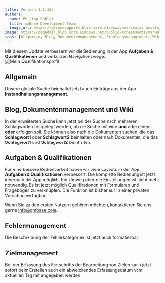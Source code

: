 ```yaml
---
title: Version 1.1.185
authors:
  name: Philipp Pähler
  title: qmBase Development Team
  image_url: https://qmbasesupport.blob.core.windows.net/static-assets/img/persons/paehler_round.png
image: https://caqadmin.blob.core.windows.net/public-screenshots/manual-screenshots/myQualification_2023-03-07.png
tags: [Allgemein, Blog, Dokumentenmanagement, Schulungsmanagement, Wiki]
---
```


Mit diesem Update verbessern wir die Bedienung in der App **Aufgaben & Qualifikationen** und verkürzen Navigationswege.
![Mein Qualifikationsprofil](https://caqadmin.blob.core.windows.net/public-screenshots/manual-screenshots/myQualification_2023-03-07.png)

<!--truncate-->

## Allgemein

Unsere globale Suche beinhaltet jetzt auch Einträge aus der App **Instandhaltungsmanagement**.

## Blog, Dokumentenmanagement und Wiki

In der erweiterten Suche kann jetzt bei der Suche nach mehreren Schlagworten festgelegt werden, ob die Suche mit eine **und** oder einem **oder** erfolgen soll.
Sie können also nach die Dokumenten suchen, die das **Schlagwort1** oder **Schlagwort2** beinhalten oder nach Dokumenten, die das **Schlagwort1** und **Schlagwort2** beinhalten.

## Aufgaben & Qualifikationen

Für eine bessere Bedienbarkeit haben wir viele Layouts in der App **Aufgaben & Qualifikationen** verbessert. Die komplette Bedienung ist jetzt innerhalb der App möglich.
Ein Umweg über die Einstellungen ist nicht mehr notwendig.
Es ist jetzt möglich Qualifikationen mit Formularen und Fragebögen zu verknüpfen. Die Funktion ist bisher nur in einer privaten Vorschau verfügbar.

Wenn Sie zu den ersten Nutzern gehören möchten, kontaktieren Sie uns gerne [info@qmbase.com](mailto:info@qmbase.com).

## Fehlermanagement

Die Beschreibung der Fehlerkategorien ist jetzt auch formatierbar.

## Zielmanagement

Bei der Erfassung des Fortschritts der Bearbeitung von Zielen kann jetzt sofort beim Erstellen auch ein abweichendes Erfassungsdatum vom aktuellen Tag mit angegeben werden.
